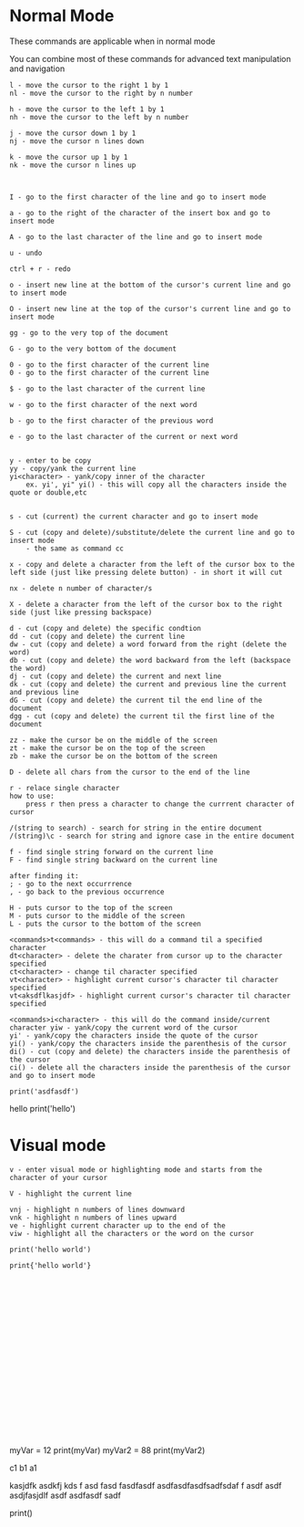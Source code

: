 # Normal Mode

These commands are applicable when in normal mode


You can combine most of these commands for advanced text manipulation and navigation

```
l - move the cursor to the right 1 by 1
nl - move the cursor to the right by n number
```

```
h - move the cursor to the left 1 by 1
nh - move the cursor to the left by n number
```

```
j - move the cursor down 1 by 1
nj - move the cursor n lines down
```

```
k - move the cursor up 1 by 1
nk - move the cursor n lines up

```

```


```

```
I - go to the first character of the line and go to insert mode
```

```
a - go to the right of the character of the insert box and go to insert mode
```

```
A - go to the last character of the line and go to insert mode
```

```
u - undo
```

```
ctrl + r - redo
```

```
o - insert new line at the bottom of the cursor's current line and go to insert mode
```

```
O - insert new line at the top of the cursor's current line and go to insert mode
```

```
gg - go to the very top of the document
```

```
G - go to the very bottom of the document
```

```
0 - go to the first character of the current line
0 - go to the first character of the current line
```

```
$ - go to the last character of the current line
```

```
w - go to the first character of the next word
```

```
b - go to the first character of the previous word
```

```
e - go to the last character of the current or next word 
```

```

```

```
y - enter to be copy
yy - copy/yank the current line
yi<character> - yank/copy inner of the character
	ex. yi', yi" yi() - this will copy all the characters inside the quote or double,etc
 
```

```
s - cut (current) the current character and go to insert mode
```

```
S - cut (copy and delete)/substitute/delete the current line and go to insert mode
	- the same as command cc
```

```
x - copy and delete a character from the left of the cursor box to the left side (just like pressing delete button) - in short it will cut

nx - delete n number of character/s
```

```
X - delete a character from the left of the cursor box to the right side (just like pressing backspace) 
```

```
d - cut (copy and delete) the specific condtion
dd - cut (copy and delete) the current line
dw - cut (copy and delete) a word forward from the right (delete the word)
db - cut (copy and delete) the word backward from the left (backspace the word)
dj - cut (copy and delete) the current and next line
dk - cut (copy and delete) the current and previous line the current and previous line
dG - cut (copy and delete) the current til the end line of the document
dgg - cut (copy and delete) the current til the first line of the document
```

```
zz - make the cursor be on the middle of the screen
zt - make the cursor be on the top of the screen
zb - make the cursor be on the bottom of the screen
```

```
D - delete all chars from the cursor to the end of the line
```

```
r - relace single character
how to use:
	press r then press a character to change the currrent character of cursor
```

```
/(string to search) - search for string in the entire document
/(string)\c - search for string and ignore case in the entire document
```

```
f - find single string forward on the current line
F - find single string backward on the current line

after finding it:
; - go to the next occurrrence
, - go back to the previous occurrence
```

```
H - puts cursor to the top of the screen
M - puts cursor to the middle of the screen
L - puts the cursor to the bottom of the screen

```

```
<commands>t<commands> - this will do a command til a specified character
dt<character> - delete the charater from cursor up to the character specified
ct<character> - change til character specified
vt<character> - highlight current cursor's character til character specified
vt<aksdflkasjdf> - highlight current cursor's character til character specified
```

```
<commands>i<character> - this will do the command inside/current character yiw - yank/copy the current word of the cursor 
yi' - yank/copy the characters inside the quote of the cursor
yi() - yank/copy the characters inside the parenthesis of the cursor
di() - cut (copy and delete) the characters inside the parenthesis of the cursor
ci() - delete all the characters inside the parenthesis of the cursor and go to insert mode

```

```
print('asdfasdf')
```

hello
print('hello')

# Visual mode
```
v - enter visual mode or highlighting mode and starts from the character of your cursor
```

```
V - highlight the current line
```


```
vnj - highlight n numbers of lines downward
vnk - highlight n numbers of lines upward
ve - highlight current character up to the end of the 
viw - highlight all the characters or the word on the cursor
```

```
print('hello world')

print{'hello world'}
```

```

```

```

```

```

```

```

```

```

```

```

```

```

```

```

```

```

```

```

```

```

```

```

```

```

```

```

```

```

```

```

```

```

```

```

```

```

```

```

```

```

```


























myVar = 12
print(myVar)
myVar2 = 88
print(myVar2)

c1
b1
a1







kasjdfk asdkfj kds f
asd fasd fasdfasdf
asdfasdfasdfsadfsdaf
 f asdf asdf asdjfasjdlf asdf asdfasdf sadf 


print()